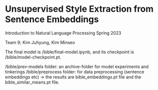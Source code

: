 # Unsupervised Style Extraction from Sentence Embeddings
Introduction to Natural Language Processing Spring 2023

Team 9; Kim Juhyung, Kim Minseo

The final model is /bible/final-model.ipynb, and its checkpoint is /bible/model-checkpoint.pt.

/bible/prev-models folder: an archive-folder for model experiments and tinkerings
/bible/preprocess folder: for data preprocessing (sentence embeddings etc) -> the results are bible_embeddings.pt file and the bible_similar_means.pt file.
